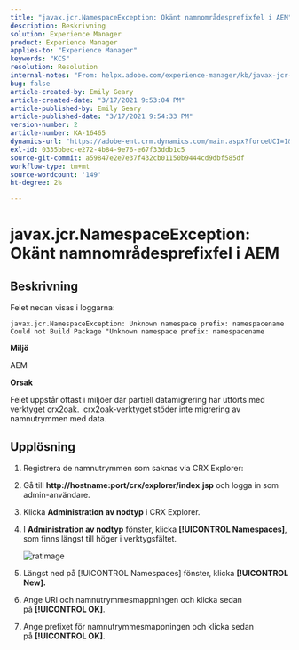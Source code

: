 ```yaml
---
title: "javax.jcr.NamespaceException: Okänt namnområdesprefixfel i AEM"
description: Beskrivning
solution: Experience Manager
product: Experience Manager
applies-to: "Experience Manager"
keywords: "KCS"
resolution: Resolution
internal-notes: "From: helpx.adobe.com/experience-manager/kb/javax-jcr-NamespaceException-Unknown-namespace-prefix-error-in-AEM.html"
bug: false
article-created-by: Emily Geary
article-created-date: "3/17/2021 9:53:04 PM"
article-published-by: Emily Geary
article-published-date: "3/17/2021 9:54:33 PM"
version-number: 2
article-number: KA-16465
dynamics-url: "https://adobe-ent.crm.dynamics.com/main.aspx?forceUCI=1&pagetype=entityrecord&etn=knowledgearticle&id=c1f6b325-6b87-eb11-a812-000d3a593216"
exl-id: 0335bbec-e272-4b84-9e76-e67f33ddb1c5
source-git-commit: a59847e2e7e37f432cb01150b9444cd9dbf585df
workflow-type: tm+mt
source-wordcount: '149'
ht-degree: 2%

---
```


# javax.jcr.NamespaceException: Okänt namnområdesprefixfel i AEM

## Beskrivning


Felet nedan visas i loggarna:

```
javax.jcr.NamespaceException: Unknown namespace prefix: namespacename
Could not Build Package "Unknown namespace prefix: namespacename
```

<b>Miljö</b>

AEM

<b>Orsak</b>

Felet uppstår oftast i miljöer där partiell datamigrering har utförts med verktyget crx2oak.  crx2oak-verktyget stöder inte migrering av namnutrymmen med data.

## Upplösning

1. Registrera de namnutrymmen som saknas via CRX Explorer:
1. Gå till <b>http://hostname:port/crx/explorer/index.jsp</b> och logga in som admin-användare.
1. Klicka <b>Administration av nodtyp</b> i CRX Explorer.
1. I <b>Administration av nodtyp</b> fönster, klicka <b>[!UICONTROL Namespaces]</b>, som finns längst till höger i verktygsfältet.

   ![ratimage](https://helpx.adobe.com/content/dam/help/en/experience-manager/kb/javax-jcr-NamespaceException-Unknown-namespace-prefix-error-in-AEM/_jcr_content/main-pars/procedure/proc_par/step_2/step_par/image/rtaimage.png "ratimage")

1. Längst ned på [!UICONTROL Namespaces] fönster, klicka <b>[!UICONTROL New].</b>
1. Ange URI och namnutrymmesmappningen och klicka sedan på <b>[!UICONTROL OK]</b>.
1. Ange prefixet för namnutrymmesmappningen och klicka sedan på <b>[!UICONTROL OK]</b>.
